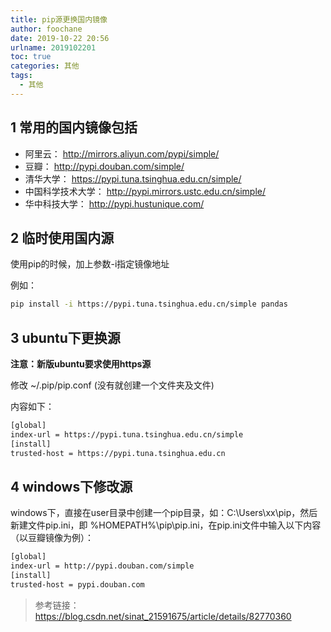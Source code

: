 ```yaml
---
title: pip源更换国内镜像
author: foochane
date: 2019-10-22 20:56
urlname: 2019102201
toc: true
categories: 其他
tags:
  - 其他
---
```



## 1 常用的国内镜像包括

- 阿里云： http://mirrors.aliyun.com/pypi/simple/
- 豆瓣： http://pypi.douban.com/simple/
- 清华大学： https://pypi.tuna.tsinghua.edu.cn/simple/
- 中国科学技术大学： http://pypi.mirrors.ustc.edu.cn/simple/
- 华中科技大学： http://pypi.hustunique.com/


## 2 临时使用国内源

使用pip的时候，加上参数-i指定镜像地址

例如：
```sh
pip install -i https://pypi.tuna.tsinghua.edu.cn/simple pandas

```

## 3 ubuntu下更换源

**注意：新版ubuntu要求使用https源**


修改 ~/.pip/pip.conf (没有就创建一个文件夹及文件)

内容如下：

```bash
[global]
index-url = https://pypi.tuna.tsinghua.edu.cn/simple
[install]
trusted-host = https://pypi.tuna.tsinghua.edu.cn
```

## 4 windows下修改源

windows下，直接在user目录中创建一个pip目录，如：C:\Users\xx\pip，然后新建文件pip.ini，即 %HOMEPATH%\pip\pip.ini，在pip.ini文件中输入以下内容（以豆瓣镜像为例）：

```bash
[global]
index-url = http://pypi.douban.com/simple
[install]
trusted-host = pypi.douban.com
```

>参考链接：https://blog.csdn.net/sinat_21591675/article/details/82770360
